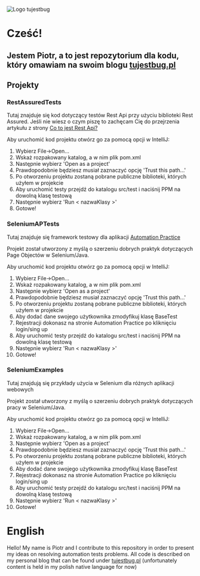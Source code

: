 ![Logo tujestbug](https://tujestbug.pl/wp-content/uploads/2021/03/cropped-Kopia-TU-JEST3-2.png)

# Cześć!
## Jestem Piotr, a to jest repozytorium dla kodu, który omawiam na swoim blogu [tujestbug.pl](https://tujestbug.pl/blog)

## Projekty
### RestAssuredTests
Tutaj znajduje się kod dotyczący testów Rest Api przy użyciu biblioteki Rest Assured.
Jeśli nie wiesz o czym piszę to zachęcam Cię do przejrzenia artykułu z strony [Co to jest Rest Api?](https://tujestbug.pl/blog/testowanie-rest-api/)

Aby uruchomić kod projektu otwórz go za pomocą opcji w IntelliJ:
1. Wybierz File->Open...
2. Wskaż rozpakowany katalog, a w nim plik pom.xml
3. Następnie wybierz 'Open as a project'
4. Prawdopodobnie będziesz musiał zaznaczyć opcję 'Trust this path...'
5. Po otworzeniu projektu zostaną pobrane publiczne biblioteki, których użyłem w projekcie
6. Aby uruchomić testy przejdź do katalogu src/test i naciśnij PPM na dowolną klasę testową
7. Następnie wybierz 'Run < nazwaKlasy >'
8. Gotowe!

### SeleniumAPTests
Tutaj znajduje się framework testowy dla aplikacji [Automation Practice](http://www.automationpractice.pl/index.php)

Projekt został utworzony z myślą o szerzeniu dobrych praktyk dotyczących Page Objectów w Selenium/Java.

Aby uruchomić kod projektu otwórz go za pomocą opcji w IntelliJ:
1. Wybierz File->Open...
2. Wskaż rozpakowany katalog, a w nim plik pom.xml
3. Następnie wybierz 'Open as a project'
4. Prawdopodobnie będziesz musiał zaznaczyć opcję 'Trust this path...'
5. Po otworzeniu projektu zostaną pobrane publiczne biblioteki, których użyłem w projekcie
6. Aby dodać dane swojego użytkownika zmodyfikuj klasę BaseTest
7. Rejestracji dokonasz na stronie Automation Practice po kliknięciu login/sing up
8. Aby uruchomić testy przejdź do katalogu src/test i naciśnij PPM na dowolną klasę testową
9. Następnie wybierz 'Run < nazwaKlasy >'
10. Gotowe!

### SeleniumExamples
Tutaj znajdują się przykłady użycia w Selenium dla różnych aplikacji webowych

Projekt został utworzony z myślą o szerzeniu dobrych praktyk dotyczących pracy w Selenium/Java.

Aby uruchomić kod projektu otwórz go za pomocą opcji w IntelliJ:
1. Wybierz File->Open...
2. Wskaż rozpakowany katalog, a w nim plik pom.xml
3. Następnie wybierz 'Open as a project'
4. Prawdopodobnie będziesz musiał zaznaczyć opcję 'Trust this path...'
5. Po otworzeniu projektu zostaną pobrane publiczne biblioteki, których użyłem w projekcie
6. Aby dodać dane swojego użytkownika zmodyfikuj klasę BaseTest
7. Rejestracji dokonasz na stronie Automation Practice po kliknięciu login/sing up
8. Aby uruchomić testy przejdź do katalogu src/test i naciśnij PPM na dowolną klasę testową
9. Następnie wybierz 'Run < nazwaKlasy >'
10. Gotowe!

# English
Hello!
My name is Piotr and I contribute to this repository in order to present my ideas on resolving automation tests problems.
All code is described on my personal blog that can be found under [tujestbug.pl](https://tujestbug.pl/blog) (unfortunately 
content is held in my polish native language for now)